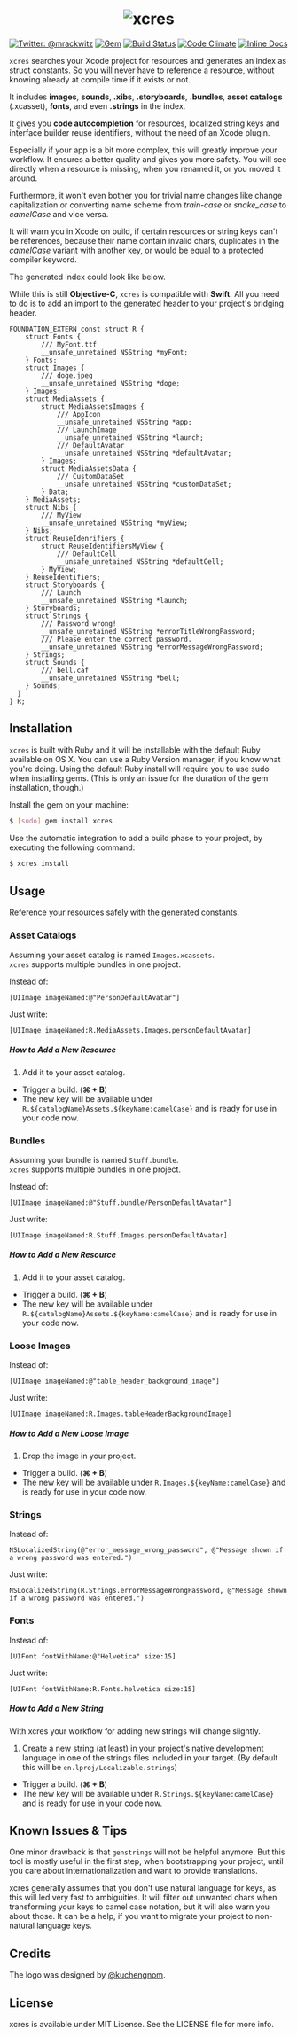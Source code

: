 # <center>![xcres](/../assets/xcres_banner.png?raw=true)</center>

[![Twitter: @mrackwitz](https://img.shields.io/badge/contact-@mrackwitz-blue.svg?style=flat)](https://twitter.com/mrackwitz)
[![Gem](https://img.shields.io/gem/v/xcres.svg?style=flat)](http://rubygems.org/gems/xcres)
[![Build Status](https://img.shields.io/travis/mrackwitz/xcres/master.svg?style=flat)](https://travis-ci.org/mrackwitz/xcres)
[![Code Climate](https://img.shields.io/codeclimate/github/mrackwitz/xcres.svg?style=flat)](https://codeclimate.com/github/mrackwitz/xcres)
[![Inline Docs](http://inch-ci.org/github/mrackwitz/xcres.svg?branch=master&style=flat)](http://inch-ci.org/github/mrackwitz/xcres)

`xcres` searches your Xcode project for resources and generates an index
as struct constants. So you will never have to reference a resource, without
knowing already at compile time if it exists or not.

It includes **images**, **sounds**, **.xibs**, **.storyboards**, **.bundles**, **asset catalogs** (.xcasset), **fonts**, and even **.strings** in the index.

It gives you **code autocompletion** for resources, localized string keys and interface builder reuse identifiers,
without the need of an Xcode plugin.

Especially if your app is a bit more complex, this will greatly improve your
workflow. It ensures a better quality and gives you more safety.
You will see directly when a resource is missing, when you renamed it,
or you moved it around.

Furthermore, it won't even bother you for trivial name changes like change
capitalization or converting name scheme from *train-case* or *snake_case* to
*camelCase* and vice versa.

It will warn you in Xcode on build, if certain resources or string keys can't be
references, because their name contain invalid chars, duplicates in the
*camelCase* variant with another key, or would be equal to a protected compiler
keyword.

The generated index could look like below.

While this is still **Objective-C**, `xcres` is compatible with **Swift**.
All you need to do is to add an import to the generated header to your
project's bridging header.

```objc
FOUNDATION_EXTERN const struct R {
	struct Fonts {
		/// MyFont.ttf
		__unsafe_unretained NSString *myFont;
	} Fonts;
    struct Images {
        /// doge.jpeg
        __unsafe_unretained NSString *doge;
    } Images;
    struct MediaAssets {
        struct MediaAssetsImages {
            /// AppIcon
            __unsafe_unretained NSString *app;
            /// LaunchImage
            __unsafe_unretained NSString *launch;
            /// DefaultAvatar
            __unsafe_unretained NSString *defaultAvatar;
        } Images;
        struct MediaAssetsData {
            /// CustomDataSet
            __unsafe_unretained NSString *customDataSet;
        } Data;
    } MediaAssets;
    struct Nibs {
        /// MyView
        __unsafe_unretained NSString *myView;
    } Nibs;
    struct ReuseIdenrifiers {
        struct ReuseIdentifiersMyView {
            /// DefaultCell
            __unsafe_unretained NSString *defaultCell;
        } MyView;
    } ReuseIdentifiers;
    struct Storyboards {
        /// Launch
        __unsafe_unretained NSString *launch;
    } Storyboards; 
    struct Strings {
        /// Password wrong!
        __unsafe_unretained NSString *errorTitleWrongPassword;
        /// Please enter the correct password.
        __unsafe_unretained NSString *errorMessageWrongPassword;
    } Strings;
    struct Sounds {
        /// bell.caf
        __unsafe_unretained NSString *bell;
    } Sounds;
  }
} R;
```


## Installation

`xcres` is built with Ruby and it will be installable with the default
Ruby available on OS X. You can use a Ruby Version manager, if you know
what you're doing.
Using the default Ruby install will require you to use sudo when
installing gems. (This is only an issue for the duration of the gem
installation, though.)

Install the gem on your machine:

```bash
$ [sudo] gem install xcres
```

Use the automatic integration to add a build phase to your project,
by executing the following command:

```bash
$ xcres install
```


## Usage

Reference your resources safely with the generated constants.

### Asset Catalogs

Assuming your asset catalog is named `Images.xcassets`.  
`xcres` supports multiple bundles in one project.

Instead of:

```objc
[UIImage imageNamed:@"PersonDefaultAvatar"]
```

Just write:

```objc
[UIImage imageNamed:R.MediaAssets.Images.personDefaultAvatar]
```

##### How to Add a New Resource

1. Add it to your asset catalog.
- Trigger a build. (**⌘ + B**)
- The new key will be available under
  `R.${catalogName}Assets.${keyName:camelCase}`
  and is ready for use in your code now.

### Bundles

Assuming your bundle is named `Stuff.bundle`.  
`xcres` supports multiple bundles in one project.

Instead of:

```objc
[UIImage imageNamed:@"Stuff.bundle/PersonDefaultAvatar"]
```

Just write:

```objc
[UIImage imageNamed:R.Stuff.Images.personDefaultAvatar]
```

##### How to Add a New Resource

1. Add it to your asset catalog.
- Trigger a build. (**⌘ + B**)
- The new key will be available under
  `R.${catalogName}Assets.${keyName:camelCase}`
  and is ready for use in your code now.


### Loose Images

Instead of:

```objc
[UIImage imageNamed:@"table_header_background_image"]
```

Just write:

```objc
[UIImage imageNamed:R.Images.tableHeaderBackgroundImage]
```

##### How to Add a New Loose Image

1. Drop the image in your project.
- Trigger a build. (**⌘ + B**)
- The new key will be available under `R.Images.${keyName:camelCase}`
  and is ready for use in your code now.


### Strings

Instead of:

```objc
NSLocalizedString(@"error_message_wrong_password", @"Message shown if a wrong password was entered.")
```

Just write:

```objc
NSLocalizedString(R.Strings.errorMessageWrongPassword, @"Message shown if a wrong password was entered.")
```

### Fonts

Instead of:

```objc
[UIFont fontWithName:@"Helvetica" size:15]
```

Just write:

```objc
[UIFont fontWithName:R.Fonts.helvetica size:15]
```


##### How to Add a New String

With xcres your workflow for adding new strings will change slightly.

1. Create a new string (at least) in your project's native development
  language in one of the strings files included in your target.
  (By default this will be `en.lproj/Localizable.strings`)
- Trigger a build. (**⌘ + B**)
- The new key will be available under `R.Strings.${keyName:camelCase}`
  and is ready for use in your code now.


## Known Issues & Tips

One minor drawback is that `genstrings` will not be helpful anymore.
But this tool is mostly useful in the first step, when bootstrapping
your project, until you care about internationalization and want to
provide translations.

xcres generally assumes that you don't use natural language for keys,
as this will led very fast to ambiguities. It will filter out unwanted
chars when transforming your keys to camel case notation, but it will
also warn you about those. It can be a help, if you want to migrate
your project to non-natural language keys.


## Credits

The logo was designed by [@kuchengnom](https://github.com/kuchengnom).


## License

xcres is available under MIT License.
See the LICENSE file for more info.
